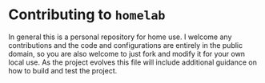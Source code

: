 # Contributing to `homelab`

In general this is a personal repository for home use. I welcome any contributions and the code and configurations are entirely in the public domain, so you are also welcome to just fork and modify it for your own local use. As the project evolves this file will include additional guidance on how to build and test the project.